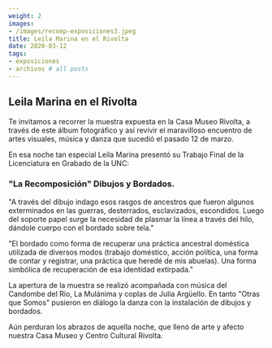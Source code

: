 ```yaml
---
weight: 2
images:
- /images/recomp-exposiciones3.jpeg
title: Leila Marina en el Rivolta
date: 2020-03-12
tags:
- exposiciones
- archivos # all posts
---
```


## Leila Marina en el Rivolta

Te invitamos a recorrer la muestra expuesta en la Casa Museo Rivolta, a través de este álbum fotográfico y así revivir el maravilloso encuentro de artes visuales, música y danza que sucedió el pasado 12 de marzo.

En esa noche tan especial Leila Marina presentó su Trabajo Final de la Licenciatura en Grabado de la UNC:

### "La Recomposición" Dibujos y Bordados.

"A través del dibujo indago esos rasgos de ancestros que fueron algunos exterminados en las guerras, desterrados, esclavizados, escondidos. Luego del soporte papel surge la necesidad de plasmar la línea a través del hilo, dándole cuerpo con el bordado sobre tela."

"El bordado como forma de recuperar una práctica ancestral doméstica utilizada de diversos modos (trabajo doméstico, acción política, una forma de contar y registrar, una práctica que heredé de mis abuelas). Una forma simbólica de recuperación de esa identidad extirpada."

La apertura de la muestra se realizó acompañada con música del Candombe del Río, La Mulánima y coplas de Julia Argüello. En tanto "Otras que Somos" pusieron en diálogo la danza con la instalación de dibujos y bordados.

Aún perduran los abrazos de aquella noche, que llenó de arte y afecto nuestra Casa Museo y Centro Cultural Rivolta.
